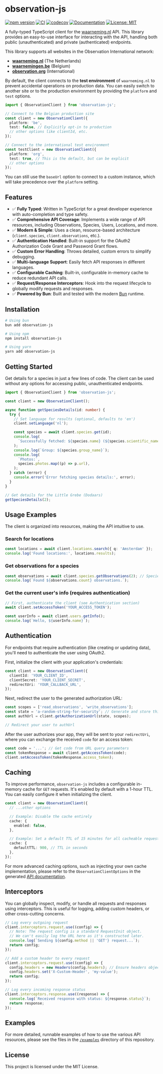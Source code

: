 # observation-js

[![npm version](https://img.shields.io/npm/v/observation-js.svg)](https://www.npmjs.com/package/observation-js)
[![CI](https://github.com/RobbeVerhelst/observation-js/actions/workflows/ci.yml/badge.svg)](https://github.com/RobbeVerhelst/observation-js/actions/workflows/ci.yml)
[![codecov](https://codecov.io/gh/RobbeVerhelst/observation-js/graph/badge.svg?token=YOUR_CODECOV_TOKEN_PLACEHOLDER)](https://codecov.io/gh/RobbeVerhelst/observation-js)
[![Documentation](https://img.shields.io/badge/documentation-brightgreen.svg)](https://robbeverhelst.github.io/observation-js/)
[![License: MIT](https://img.shields.io/badge/License-MIT-yellow.svg)](https://opensource.org/licenses/MIT)

A fully-typed TypeScript client for the [waarneming.nl](https://waarneming.nl/api/docs/) API. This library provides an easy-to-use interface for interacting with the API, handling both public (unauthenticated) and private (authenticated) endpoints.

This library supports all websites in the Observation International network:

- **[waarneming.nl](https://waarneming.nl)** (The Netherlands)
- **[waarnemingen.be](https://waarnemingen.be)** (Belgium)
- **[observation.org](https://observation.org)** (International)

By default, the client connects to the **test environment** of `waarneming.nl` to prevent accidental operations on production data. You can easily switch to another site or to the production environment by providing the `platform` and `test` options.

```typescript
import { ObservationClient } from 'observation-js';

// Connect to the Belgian production site
const client = new ObservationClient({
  platform: 'be',
  test: false, // Explicitly opt-in to production
  // other options like clientId, etc.
});

// Connect to the international test environment
const testClient = new ObservationClient({
  platform: 'org',
  test: true, // This is the default, but can be explicit
  // other options
});
```

You can still use the `baseUrl` option to connect to a custom instance, which will take precedence over the `platform` setting.

## Features

- ✅ **Fully Typed**: Written in TypeScript for a great developer experience with auto-completion and type safety.
- ✅ **Comprehensive API Coverage**: Implements a wide range of API resources, including Observations, Species, Users, Locations, and more.
- ✅ **Modern & Simple**: Uses a clean, resource-based architecture (`client.species`, `client.observations`, etc.).
- ✅ **Authentication Handled**: Built-in support for the OAuth2 Authorization Code Grant and Password Grant flows.
- ✅ **Custom Error Handling**: Throws detailed, custom errors to simplify debugging.
- ✅ **Multi-language Support**: Easily fetch API responses in different languages.
- ✅ **Configurable Caching**: Built-in, configurable in-memory cache to reduce redundant API calls.
- ✅ **Request/Response Interceptors**: Hook into the request lifecycle to globally modify requests and responses.
- ✅ **Powered by Bun**: Built and tested with the modern [Bun](https://bun.sh/) runtime.

## Installation

```bash
# Using bun
bun add observation-js

# Using npm
npm install observation-js

# Using yarn
yarn add observation-js
```

## Getting Started

Get details for a species in just a few lines of code. The client can be used without any options for accessing public, unauthenticated endpoints.

```typescript
import { ObservationClient } from 'observation-js';

const client = new ObservationClient();

async function getSpeciesDetails(id: number) {
  try {
    // Set language for results (optional, defaults to 'en')
    client.setLanguage('nl');

    const species = await client.species.get(id);
    console.log(
      `Successfully fetched: ${species.name} (${species.scientific_name})`,
    );
    console.log(`Group: ${species.group_name}`);
    console.log(
      `Photos:`,
      species.photos.map((p) => p.url),
    );
  } catch (error) {
    console.error('Error fetching species details:', error);
  }
}

// Get details for the Little Grebe (Dodaars)
getSpeciesDetails(2);
```

## Usage Examples

The client is organized into resources, making the API intuitive to use.

### Search for locations

```typescript
const locations = await client.locations.search({ q: 'Amsterdam' });
console.log('Found locations:', locations.results);
```

### Get observations for a species

```typescript
const observations = await client.species.getObservations(2); // Species ID for Little Grebe
console.log(`Found ${observations.count} observations.`);
```

### Get the current user's info (requires authentication)

```typescript
// First, authenticate the client (see Authentication section)
await client.setAccessToken('YOUR_ACCESS_TOKEN');

const userInfo = await client.users.getInfo();
console.log(`Hello, ${userInfo.name}`);
```

## Authentication

For endpoints that require authentication (like creating or updating data), you'll need to authenticate the user using OAuth2.

First, initialize the client with your application's credentials:

```typescript
const client = new ObservationClient({
  clientId: 'YOUR_CLIENT_ID',
  clientSecret: 'YOUR_CLIENT_SECRET',
  redirectUri: 'YOUR_CALLBACK_URL',
});
```

Next, redirect the user to the generated authorization URL:

```typescript
const scopes = ['read_observations', 'write_observations'];
const state = 'a-random-string-for-security'; // Generate and store this securely
const authUrl = client.getAuthorizationUrl(state, scopes);

// Redirect your user to authUrl
```

After the user authorizes your app, they will be sent to your `redirectUri`, where you can exchange the received `code` for an access token:

```typescript
const code = '...'; // Get code from URL query parameters
const tokenResponse = await client.getAccessToken(code);
client.setAccessToken(tokenResponse.access_token);
```

## Caching

To improve performance, `observation-js` includes a configurable in-memory cache for `GET` requests. It's enabled by default with a 1-hour TTL. You can easily configure it when initializing the client.

```typescript
const client = new ObservationClient({
  // ...other options

  // Example: Disable the cache entirely
  cache: {
    enabled: false,
  },

  // Example: Set a default TTL of 15 minutes for all cacheable requests
  cache: {
    defaultTTL: 900, // TTL in seconds
  },
});
```

For more advanced caching options, such as injecting your own cache implementation, please refer to the `ObservationClientOptions` in the generated [API documentation](https://robbeverhelst.github.io/observation-js/).

## Interceptors

You can globally inspect, modify, or handle all requests and responses using interceptors. This is useful for logging, adding custom headers, or other cross-cutting concerns.

```typescript
// Log every outgoing request
client.interceptors.request.use((config) => {
  // Note: The request config is a standard RequestInit object.
  // We can't easily log the URL here as it's constructed later.
  console.log(`Sending ${config.method || 'GET'} request...`);
  return config;
});

// Add a custom header to every request
client.interceptors.request.use((config) => {
  config.headers = new Headers(config.headers); // Ensure headers object exists
  config.headers.set('X-Custom-Header', 'my-value');
  return config;
});

// Log every incoming response status
client.interceptors.response.use((response) => {
  console.log(`Received response with status: ${response.status}`);
  return response;
});
```


## Examples

For more detailed, runnable examples of how to use the various API resources, please see the files in the [`/examples`](https://github.com/RobbeVerhelst/observation-js/tree/main/examples) directory of this repository.

## License

This project is licensed under the MIT License.
